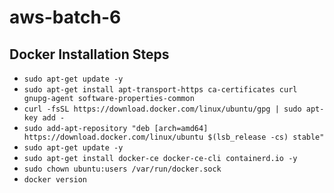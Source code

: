# aws-batch-6

## Docker Installation Steps
- `sudo apt-get update -y`
- `sudo apt-get install apt-transport-https ca-certificates curl gnupg-agent software-properties-common`
- `curl -fsSL https://download.docker.com/linux/ubuntu/gpg | sudo apt-key add -`
- `sudo add-apt-repository "deb [arch=amd64] https://download.docker.com/linux/ubuntu $(lsb_release -cs) stable"`
- `sudo apt-get update -y`
- `sudo apt-get install docker-ce docker-ce-cli containerd.io -y`
- `sudo chown ubuntu:users /var/run/docker.sock`
- `docker version`
